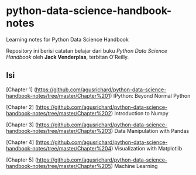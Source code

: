 # python-data-science-handbook-notes

Learning notes for Python Data Science Handbook

Repository ini berisi catatan belajar dari buku _Python Data Science Handbook_ oleh __Jack Venderplas__, terbitan O'Reilly.

## Isi

[Chapter 1] (https://github.com/agusrichard/python-data-science-handbook-notes/tree/master/Chapter%201) IPython: Beyond Normal Python

[Chapter 2] (https://github.com/agusrichard/python-data-science-handbook-notes/tree/master/Chapter%202) Introduction to Numpy

[Chapter 3] (https://github.com/agusrichard/python-data-science-handbook-notes/tree/master/Chapter%203) Data Manipulation with Pandas

[Chapter 4] (https://github.com/agusrichard/python-data-science-handbook-notes/tree/master/Chapter%204) Visualization with Matplotlib

[Chapter 5] (https://github.com/agusrichard/python-data-science-handbook-notes/tree/master/Chapter%205) Machine Learning


